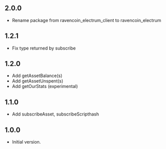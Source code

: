 ## 2.0.0

- Rename package from ravencoin_electrum_client to ravencoin_electrum

## 1.2.1

- Fix type returned by subscribe

## 1.2.0
- Add getAssetBalance(s)
- Add getAssetUnspent(s)
- Add getOurStats (experimental)

## 1.1.0
- Add subscribeAsset, subscribeScripthash

## 1.0.0
- Initial version.
